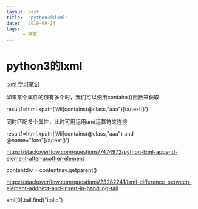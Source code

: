 ```yaml
---
layout: post
title:  "python3的lxml"
date:   2019-09-24
tags:
      - 随笔
---
```


# python3的lxml


[lxml 学习笔记](https://www.jb51.net/article/142670.htm)

如果某个属性的值有多个时，我们可以使用contains()函数来获取

result1=html.xpath(\'//li\[contains(\@class,\"aaa\")\]/a/text()\')

同时匹配多个属性，此时可用运用and运算符来连接

result1=html.xpath(\'//li\[contains(\@class,\"aaa\") and
\@name=\"fore\"\]/a/text()\')



<https://stackoverflow.com/questions/7474972/python-lxml-append-element-after-another-element>

contentdiv = contentnav.getparent()



<https://stackoverflow.com/questions/23282241/lxml-difference-between-element-addnext-and-insert-in-handling-tail>

xml\[0\].tail.find(\"italic\")

